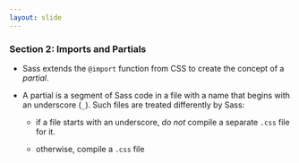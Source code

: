 ```yaml
---
layout: slide
---
```


### Section 2: Imports and Partials

* Sass extends the `@import` function from CSS to create the concept of
  a *partial*.

* A partial is a segment of Sass code in a file with a name that begins
  with an underscore (`_`). Such files are treated differently by Sass:

  * if a file starts with an underscore, *do not* compile a separate
    `.css` file for it.

  * otherwise, compile a `.css` file
